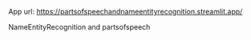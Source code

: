 App url:
https://partsofspeechandnameentityrecognition.streamlit.app/

NameEntityRecognition and partsofspeech

